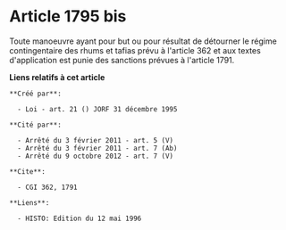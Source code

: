 # Article 1795 bis

Toute manoeuvre ayant pour but ou pour résultat de détourner le régime contingentaire des rhums et tafias prévu à l'article
362 et aux textes d'application est punie des sanctions prévues à l'article 1791.

**Liens relatifs à cet article**

	**Créé par**:

	  - Loi - art. 21 () JORF 31 décembre 1995

	**Cité par**:

	  - Arrêté du 3 février 2011 - art. 5 (V)
	  - Arrêté du 3 février 2011 - art. 7 (Ab)
	  - Arrêté du 9 octobre 2012 - art. 7 (V)

	**Cite**:

	  - CGI 362, 1791

	**Liens**:

	  - HISTO: Edition du 12 mai 1996
